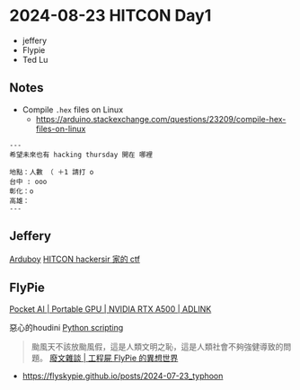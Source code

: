 # 2024-08-23 HITCON Day1 

- jeffery
- Flypie 
- Ted Lu


## Notes

- Compile `.hex` files on Linux
    - https://arduino.stackexchange.com/questions/23209/compile-hex-files-on-linux

```
---
希望未來也有 hacking thursday 開在 哪裡

地點：人數 （ ＋1 請打 o 
台中 : ooo
彰化：o
高雄：
---
```

## Jeffery 

[Arduboy](https://www.arduboy.com/)
[HITCON hackersir 家的 ctf ](https://tscctf.hackersir.org/challenges)


## FlyPie

[Pocket AI \| Portable GPU \| NVIDIA RTX A500 \| ADLINK](https://www.adlinktech.com/en/pocket-ai-with-nvidia-rtx-a500-egpu)

惡心的houdini 
[Python scripting](https://www.sidefx.com/docs/houdini/hom/index.html)

> 颱風天不該放颱風假，這是人類文明之恥，這是人類社會不夠強健導致的問題。
[廢文雜談 \| 工程屍 FlyPie 的異想世界](https://flyskypie.github.io/posts/) 

- https://flyskypie.github.io/posts/2024-07-23_typhoon


